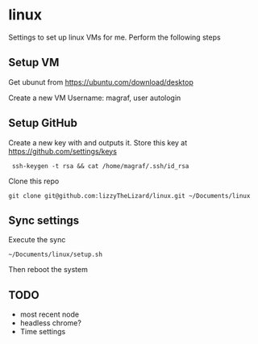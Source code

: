 # linux
Settings to set up linux VMs for me. Perform the following steps


## Setup VM
Get ubunut from
https://ubuntu.com/download/desktop

Create a new VM
Username: magraf, user autologin

## Setup GitHub
Create a new key with and outputs it. Store this key at https://github.com/settings/keys
```
 ssh-keygen -t rsa && cat /home/magraf/.ssh/id_rsa
```

Clone this repo 
```
git clone git@github.com:lizzyTheLizard/linux.git ~/Documents/linux
```

## Sync settings
Execute the sync
```
~/Documents/linux/setup.sh
```

Then reboot the system

## TODO
* most recent node
* headless chrome?
* Time settings
